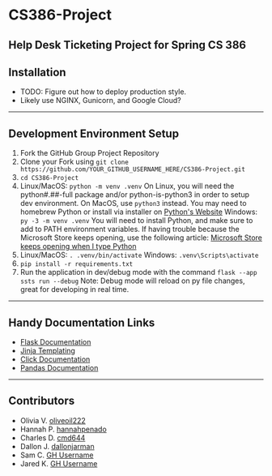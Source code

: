 # CS386-Project
Help Desk Ticketing Project for Spring CS 386
---
## Installation
- TODO: Figure out how to deploy production style.
- Likely use NGINX, Gunicorn, and Google Cloud?
---
## Development Environment Setup
1. Fork the GitHub Group Project Repository
2. Clone your Fork using ```git clone https://github.com/YOUR_GITHUB_USERNAME_HERE/CS386-Project.git```
3. ```cd CS386-Project```
4. Linux/MacOS: ```python -m venv .venv```
On Linux, you will need the python#.##-full package and/or python-is-python3 in order to setup dev environment.
On MacOS, use `python3` instead. You may need to homebrew Python or install via installer on [Python's Website](https://python.org)
Windows: `py -3 -m venv .venv` You will need to install Python, and make sure to add to PATH environment variables. If having trouble because the Microsoft Store keeps opening, use the following article: [Microsoft Store keeps opening when I type Python](https://stackoverflow.com/a/58773979)
5. Linux/MacOS: ```. .venv/bin/activate```
Windows: ```.venv\Scripts\activate```
6. ```pip install -r requirements.txt```
7. Run the application in dev/debug mode with the command `flask --app ssts run --debug`
Note: Debug mode will reload on py file changes, great for developing in real time.
---
## Handy Documentation Links
- [Flask Documentation](https://flask.palletsprojects.com/en/3.0.x/)
- [Jinja Templating](https://jinja.palletsprojects.com/en/3.1.x/templates/)
- [Click Documentation](https://click.palletsprojects.com/en/8.1.x/)
- [Pandas Documentation](https://pandas.pydata.org/docs/)
---
## Contributors
- Olivia V. [oliveoil222](https://github.com/oliveoil222)
- Hannah P. [hannahpenado](https://github.com/hannahpenado)
- Charles D. [cmd644](https://github.com/cmd644)
- Dallon J. [dallonjarman](https://github.com/dallonjarman)
- Sam C. [GH Username](https://github.com)
- Jared K. [GH Username](https://github.com/)
